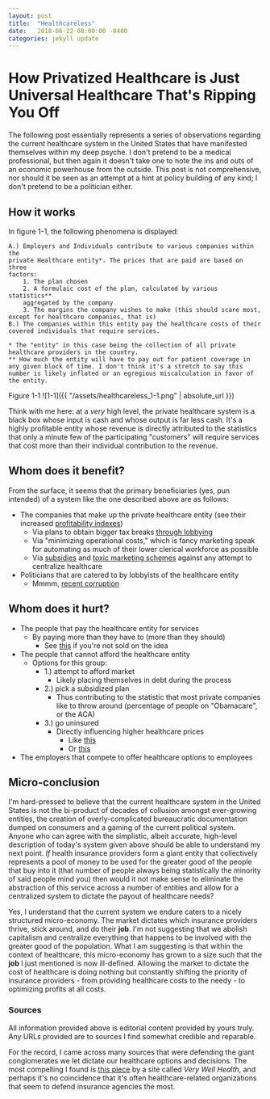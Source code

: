 ```yaml
---
layout: post
title:  "Healthcareless"
date:   2018-06-22 08:00:00 -0400
categories: jekyll update
---
```

# How Privatized Healthcare is Just Universal Healthcare That's Ripping You Off

The following post essentially represents a series of observations regarding the current healthcare system in the United States that have manifested themselves within my deep psyche. I don't pretend to be a medical professional, but then again it doesn't take one to note the ins and outs of an economic powerhouse from the outside. This post is not comprehensive, nor should it be seen as an attempt at a hint at policy building of any kind; I don't pretend to be a politician either.

## How it works

In figure 1-1, the following phenomena is displayed:

    A.) Employers and Individuals contribute to various companies within the
    private Healthcare entity*. The prices that are paid are based on three
    factors:
        1. The plan chosen
        2. A formulaic cost of the plan, calculated by various statistics**
        aggregated by the company
        3. The margins the company wishes to make (this should scare most, except for healthcare companies, that is)
    B.) The companies within this entity pay the healthcare costs of their
    covered individuals that require services.

    * The "entity" in this case being the collection of all private healthcare providers in the country.
    ** How much the entity will have to pay out for patient coverage in any given block of time. I don't think it's a stretch to say this number is likely inflated or an egregious miscalculation in favor of the entity.

Figure 1-1
![1-1]({{ "/assets/healthcareless_1-1.png" | absolute_url }})

Think with me here: at a _very_ high level, the private healthcare system is a black box whose input
is cash and whose output is far less cash. It's a highly profitable entity whose
revenue is directly attributed to the statistics that only a minute few of the
participating "customers" will require services that cost more than their
individual contribution to the revenue.

## Whom does it benefit?
From the surface, it seems that the primary beneficiaries (yes, pun intended) of a system like the one described above are as follows:
- The companies that make up the private healthcare entity (see their increased [profitability indexes](https://csimarket.com/Industry/industry_Profitability_Ratios.php?s=800))
    - Via plans to obtain bigger tax breaks [through lobbying](https://www.followthemoney.org/research/institute-reports/health-insurance-companies-give-healthy-donations-to-political-campaigns)
    - Via "minimizing operational costs," which is fancy marketing speak for automating as much of their lower clerical workforce as possible
    - Via [subsidies](https://www.bloomberg.com/news/articles/2018-05-23/it-costs-685-billion-a-year-to-subsidize-u-s-health-insurance) and [toxic marketing schemes](https://www.ama.org/publications/eNewsletters/MHSNewsletter/Pages/secrets-next-generation-health-insurance-brand-marketing-directly-consumers.aspx) against any attempt to centralize healthcare
- Politicians that are catered to by lobbyists of the healthcare entity
    - Mmmm, [recent corruption](https://psmag.com/news/health-insurance-senate-money-connections)

## Whom does it hurt?
- The people that pay the healthcare entity for services
    - By paying more than they have to (more than they should)
        - See [this](https://www.ibj.com/articles/69394-how-sky-high-deductibles-have-hurt-consumers-and-americas-health-insurance-system) if you're not sold on the idea
- The people that cannot afford the healthcare entity
    - Options for this group:
        - 1.) attempt to afford market
            - Likely placing themselves in debt during the process
        - 2.) pick a subsidized plan
            - Thus contributing to the statistic that most private companies like to throw around (percentage of people on "Obamacare", or the ACA)
        - 3.) go uninsured
            - Directly influencing higher healthcare prices
                - Like [this](https://www.healthline.com/health-news/why-you-should-care-if-your-neighbor-doesnt-have-health-insurance#1)
                - Or [this](https://insight.kellogg.northwestern.edu/article/who-bears-the-cost-of-the-uninsured-nonprofit-hospitals)
- The employers that compete to offer healthcare options to employees

## Micro-conclusion

I'm hard-pressed to believe that the current healthcare system in the United States is not the bi-product of decades of collusion amongst ever-growing entities, the creation of overly-complicated bureaucratic documentation dumped on consumers and a gaming of the current political system. Anyone who can agree with the simplistic, albeit accurate, high-level description of today's system given above should be able to understand my next point. _If_ health insurance providers form a giant entity that collectively represents a pool of money to be used for the greater good of the people that buy into it (that number of people always being statistically the minority of said people mind you) then would it not make sense to eliminate the abstraction of this service across a number of entities and allow for a centralized system to dictate the payout of healthcare needs?

Yes, I understand that the current system we endure caters to a nicely structured micro-economy. The market dictates which insurance providers thrive, stick around, and do their **job**. I'm not suggesting that we abolish capitalism and centralize everything that happens to be involved with the greater good of the population. What I am suggesting is that within the context of healthcare, this micro-economy has grown to a size such that the **job** I just mentioned is now ill-defined. Allowing the market to dictate the cost of healthcare is doing nothing but constantly shifting the priority of insurance providers - from providing healthcare costs to the needy - to optimizing profits at all costs.

### Sources
All information provided above is editorial content provided by yours truly. Any URLs provided are to sources I find somewhat credible and reparable.

For the record, I came across many sources that were defending the giant conglomerates we let dictate our healthcare options and decisions. The most compelling I found is [this piece](https://www.verywellhealth.com/health-insurance-companies-unreasonable-profits-1738941) by a site called _Very Well Health_, and perhaps it's no coincidence that it's often healthcare-related organizations that seem to defend insurance agencies the most.
